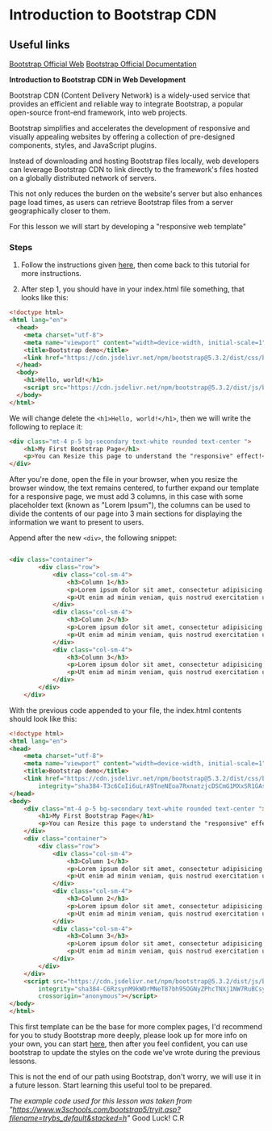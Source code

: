 # Introduction to Bootstrap CDN

## Useful links

[Bootstrap Official Web](https://getbootstrap.com/)
[Bootstrap Official Documentation](https://getbootstrap.com/docs/5.3/getting-started/introduction/)

**Introduction to Bootstrap CDN in Web Development**

Bootstrap CDN (Content Delivery Network) is a widely-used service that provides an efficient and reliable way to integrate Bootstrap, a popular open-source front-end framework, into web projects. 

Bootstrap simplifies and accelerates the development of responsive and visually appealing websites by offering a collection of pre-designed components, styles, and JavaScript plugins. 

Instead of downloading and hosting Bootstrap files locally, web developers can leverage Bootstrap CDN to link directly to the framework's files hosted on a globally distributed network of servers. 

This not only reduces the burden on the website's server but also enhances page load times, as users can retrieve Bootstrap files from a server geographically closer to them. 

For this lesson we will start by developing a "responsive web template"

### Steps

1. Follow the instructions given [here](https://getbootstrap.com/docs/5.3/getting-started/introduction/#quick-start), then come back to this tutorial for more instructions.

2. After step 1, you should have in your index.html file something, that looks like this:

```html
<!doctype html>
<html lang="en">
  <head>
    <meta charset="utf-8">
    <meta name="viewport" content="width=device-width, initial-scale=1">
    <title>Bootstrap demo</title>
    <link href="https://cdn.jsdelivr.net/npm/bootstrap@5.3.2/dist/css/bootstrap.min.css" rel="stylesheet" integrity="sha384-T3c6CoIi6uLrA9TneNEoa7RxnatzjcDSCmG1MXxSR1GAsXEV/Dwwykc2MPK8M2HN" crossorigin="anonymous">
  </head>
  <body>
    <h1>Hello, world!</h1>
    <script src="https://cdn.jsdelivr.net/npm/bootstrap@5.3.2/dist/js/bootstrap.bundle.min.js" integrity="sha384-C6RzsynM9kWDrMNeT87bh95OGNyZPhcTNXj1NW7RuBCsyN/o0jlpcV8Qyq46cDfL" crossorigin="anonymous"></script>
  </body>
</html>

``` 
We will change delete the `<h1>Hello, world!</h1>`, then we will write the following to replace it:

```html
<div class="mt-4 p-5 bg-secondary text-white rounded text-center ">
    <h1>My First Bootstrap Page</h1>
    <p>You can Resize this page to understand the "responsive" effect!</p>
</div>
```
After you're done, open the file in your browser, when you resize the browser window, the text remains centered, to further expand our template for a responsive page, we must add 3 columns, in this case with some placeholder text (known as "Lorem Ipsum"), the columns can be used to divide the contents of our page into 3 main sections for displaying the information we want to present to users. 

Append after the new `<div>`, the following snippet: 

```html

<div class="container">
        <div class="row">
            <div class="col-sm-4">
                <h3>Column 1</h3>
                <p>Lorem ipsum dolor sit amet, consectetur adipisicing elit...</p>
                <p>Ut enim ad minim veniam, quis nostrud exercitation ullamco laboris...</p>
            </div>
            <div class="col-sm-4">
                <h3>Column 2</h3>
                <p>Lorem ipsum dolor sit amet, consectetur adipisicing elit...</p>
                <p>Ut enim ad minim veniam, quis nostrud exercitation ullamco laboris...</p>
            </div>
            <div class="col-sm-4">
                <h3>Column 3</h3>
                <p>Lorem ipsum dolor sit amet, consectetur adipisicing elit...</p>
                <p>Ut enim ad minim veniam, quis nostrud exercitation ullamco laboris...</p>
            </div>
        </div>
    </div>
```

With the previous code appended to your file, the index.html contents should look like this: 

```html
<!doctype html>
<html lang="en">
<head>
    <meta charset="utf-8">
    <meta name="viewport" content="width=device-width, initial-scale=1">
    <title>Bootstrap demo</title>
    <link href="https://cdn.jsdelivr.net/npm/bootstrap@5.3.2/dist/css/bootstrap.min.css" rel="stylesheet"
        integrity="sha384-T3c6CoIi6uLrA9TneNEoa7RxnatzjcDSCmG1MXxSR1GAsXEV/Dwwykc2MPK8M2HN" crossorigin="anonymous">
</head>
<body>
    <div class="mt-4 p-5 bg-secondary text-white rounded text-center ">
        <h1>My First Bootstrap Page</h1>
        <p>You can Resize this page to understand the "responsive" effect!</p>
    </div>
    <div class="container">
        <div class="row">
            <div class="col-sm-4">
                <h3>Column 1</h3>
                <p>Lorem ipsum dolor sit amet, consectetur adipisicing elit...</p>
                <p>Ut enim ad minim veniam, quis nostrud exercitation ullamco laboris...</p>
            </div>
            <div class="col-sm-4">
                <h3>Column 2</h3>
                <p>Lorem ipsum dolor sit amet, consectetur adipisicing elit...</p>
                <p>Ut enim ad minim veniam, quis nostrud exercitation ullamco laboris...</p>
            </div>
            <div class="col-sm-4">
                <h3>Column 3</h3>
                <p>Lorem ipsum dolor sit amet, consectetur adipisicing elit...</p>
                <p>Ut enim ad minim veniam, quis nostrud exercitation ullamco laboris...</p>
            </div>
        </div>
    </div>
    <script src="https://cdn.jsdelivr.net/npm/bootstrap@5.3.2/dist/js/bootstrap.bundle.min.js"
        integrity="sha384-C6RzsynM9kWDrMNeT87bh95OGNyZPhcTNXj1NW7RuBCsyN/o0jlpcV8Qyq46cDfL"
        crossorigin="anonymous"></script>
</body>
</html>
```

This first template can be the base for more complex pages, I'd recommend for you to study Bootstrap more deeply, please look up for more info on your own, you can start [here](https://www.w3schools.com/bootstrap5/), then after you feel confident, you can use bootstrap to update the styles on the code we've wrote during the previous lessons. 

This is not the end of our path using Bootstrap, don't worry, we will use it in a future lesson. Start learning this useful tool to be prepared.  

*The example code used for this lesson was taken from "https://www.w3schools.com/bootstrap5/tryit.asp?filename=trybs_default&stacked=h"*
Good Luck! C.R